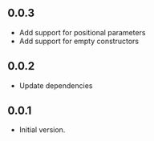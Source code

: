 ## 0.0.3

- Add support for positional parameters
- Add support for empty constructors

## 0.0.2

- Update dependencies

## 0.0.1

- Initial version.
